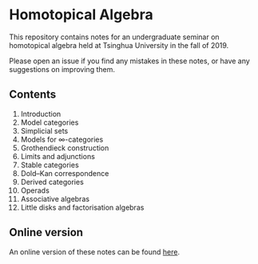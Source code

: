 # Homotopical Algebra

This repository contains notes for an undergraduate seminar on homotopical algebra 
held at Tsinghua University in the fall of 2019.

Please open an issue if you find any mistakes in these notes, or have any suggestions
on improving them.

## Contents

1. Introduction
2. Model categories
3. Simplicial sets
4. Models for &infin;-categories
5. Grothendieck construction
6. Limits and adjunctions
7. Stable categories
8. Dold&ndash;Kan correspondence
9. Derived categories
10. Operads
11. Associative algebras
12. Little disks and factorisation algebras

## Online version

An online version of these notes can be found [here](https://www.bananaspace.net/page/25842635).
